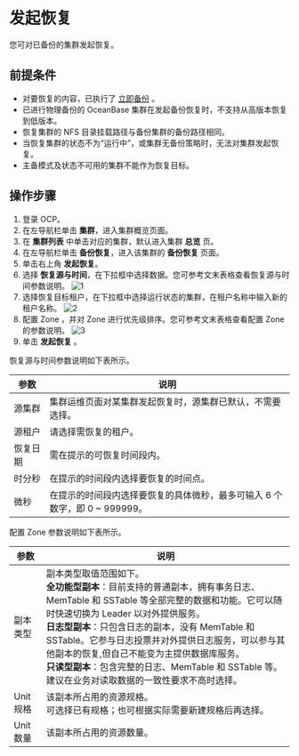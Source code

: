 # 发起恢复

您可对已备份的集群发起恢复。

## 前提条件

* 对要恢复的内容，已执行了 [立即备份](../1100.backup-clusters/200.back-up.md) 。
* 已进行物理备份的 OceanBase 集群在发起备份恢复时，不支持从高版本恢复到低版本。
* 恢复集群的 NFS 目录挂载路径与备份集群的备份路径相同。
* 当恢复集群的状态不为“运行中”，或集群无备份策略时，无法对集群发起恢复。
* 主备模式及状态不可用的集群不能作为恢复目标。

## 操作步骤

1. 登录 OCP。
2. 在左导航栏单击 **集群**，进入集群概览页面。
3. 在 **集群列表** 中单击对应的集群，默认进入集群 **总览** 页。
4. 在左导航栏单击 **备份恢复**，进入该集群的 **备份恢复** 页面。
5. 单击右上角 **发起恢复**。
6. 选择 **恢复源与时间**，在下拉框中选择数据。您可参考文末表格查看恢复源与时间参数说明。
   ![1](https://obbusiness-private.oss-cn-shanghai.aliyuncs.com/doc/img/ocp/%E5%8F%91%E8%B5%B7%E6%81%A2%E5%A4%8D.png)
7. 选择恢复目标租户，在下拉框中选择运行状态的集群，在租户名称中输入新的租户名称。
   ![2](https://obbusiness-private.oss-cn-shanghai.aliyuncs.com/doc/img/ocp/%E6%81%A2%E5%A4%8D%E7%9B%AE%E6%A0%87%E7%A7%9F%E6%88%B7.png)
8. 配置 Zone ，并对 Zone 进行优先级排序。您可参考文末表格查看配置 Zone 的参数说明。
   ![3](https://obbusiness-private.oss-cn-shanghai.aliyuncs.com/doc/img/ocp/zone%E9%85%8D%E7%BD%AE.png)
9. 单击 **发起恢复** 。

恢复源与时间参数说明如下表所示。

| 参数                 | 说明 |
|------               |------|
| 源集群   | 集群运维页面对某集群发起恢复时，源集群已默认，不需要选择。   |
|  源租户  |  请选择需恢复的租户。 |
|  恢复日期  |  需在提示的可恢复时间段内。  |
|  时分秒  |  在提示的时间段内选择要恢复的时间点。  |
|  微秒   |   在提示的时间段内选择要恢复的具体微秒，最多可输入 6 个数字，即 0 ~ 999999。     |

配置 Zone 参数说明如下表所示。

| 参数                 | 说明 |
|------               |------|
| 副本类型   | 副本类型取值范围如下。</br>**全功能型副本**：目前支持的普通副本，拥有事务日志、MemTable 和 SSTable 等全部完整的数据和功能。它可以随时快速切换为 Leader 以对外提供服务。</br>**日志型副本**：只包含日志的副本，没有 MemTable 和 SSTable。它参与日志投票并对外提供日志服务，可以参与其他副本的恢复,但自己不能变为主提供数据库服务。</br>**只读型副本**：包含完整的日志、MemTable 和 SSTable 等。建议在业务对读取数据的一致性要求不高时选择。   |
|  Unit 规格  |  该副本所占用的资源规格。</br>可选择已有规格；也可根据实际需要新建规格后再选择。 |
|  Unit 数量  |  该副本所占用的资源数量。  |
